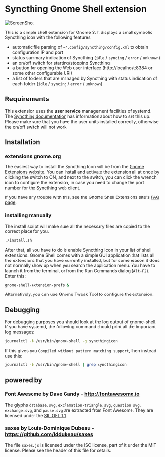 # Syncthing Gnome Shell extension

![ScreenShot](https://extensions.gnome.org/extension-data/screenshots/screenshot_989_b97mez4.png)

This is a simple shell extension for Gnome 3.
It displays a small symbolic Syncthing icon with the following features
- automatic file parsing of `~/.config/syncthing/config.xml` to obtain configuration IP and port
- status summary indication of Syncthing (`idle` / `syncing` / `error` / `unknown`)
- an on/off switch for starting/stopping Syncthing
- a button for opening the Web user interface (http://localhost:8384 or some other configurable URI)
- a list of folders that are managed by Syncthing with status indication of each folder (`idle` / `syncing` / `error` / `unknown`)

## Requirements

This extension uses the **user service** management facilities of systemd. The
[Syncthing documentation](https://docs.syncthing.net/users/autostart.html#how-to-set-up-a-user-service)
has information about how to set this up. Please make sure that you have the
user units installed correctly, otherwise the on/off switch will not work.

## Installation

### extensions.gnome.org

The easiest way to install the Syncthing Icon will be from the
[Gnome Extensions website](https://extensions.gnome.org/extension/989/syncthing-icon/).
You can install and activate the extension all at once by clicking the switch to
ON, and next to the switch, you can click the wrench icon to configure the
extension, in case you need to change the port number for the Syncthing web
client.

If you have any trouble with this, see the Gnome Shell Extensions site's
[FAQ page](https://extensions.gnome.org/about/).

### installing manually

The install script will make sure all the necessary files are copied to the
correct place for you.
```sh
./install.sh
```

After that, all you have to do is enable Syncthing Icon in your list of shell
extensions. Gnome Shell comes with a simple GUI application that lists all the
extensions that you have currently installed, but for some reason it does not
normally show up when you search the application menu. You have to launch it
from the terminal, or from the Run Commands dialog (`Alt-F2`). Enter this:
```sh
gnome-shell-extension-prefs &
```

Alternatively, you can use Gnome Tweak Tool to configure the extension.

## Debugging

For debugging purposes you should look at the log output of gnome-shell. If you have systemd, the following command should print all the important log messages:
```sh
journalctl -b /usr/bin/gnome-shell -g syncthingicon
```
If this gives you `Compiled without pattern matching support`, then instead use this:
```sh
journalctl -b /usr/bin/gnome-shell | grep syncthingicon
```

## powered by
### Font Awesome by Dave Gandy - http://fontawesome.io
The glyphs `database.svg`, `exclamation-triangle.svg`, `question.svg`, `exchange.svg`, and `pause.svg` are extracted from Font Awesome. They are licensed under the [SIL OFL 1.1](http://scripts.sil.org/OFL).

### saxes by Louis-Dominique Dubeau - https://github.com/lddubeau/saxes
The file `saxes.js` is licensed under the ISC license, part of it under the MIT license. Please see the header of this file for details.
